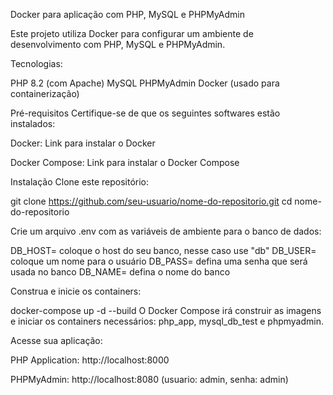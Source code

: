 Docker para aplicação com PHP, MySQL e PHPMyAdmin

Este projeto utiliza Docker para configurar um ambiente de desenvolvimento com PHP, MySQL e PHPMyAdmin.

Tecnologias:

PHP 8.2 (com Apache)
MySQL
PHPMyAdmin
Docker (usado para containerização)

Pré-requisitos
Certifique-se de que os seguintes softwares estão instalados:

Docker: Link para instalar o Docker

Docker Compose: Link para instalar o Docker Compose

Instalação
Clone este repositório:

git clone https://github.com/seu-usuario/nome-do-repositorio.git
cd nome-do-repositorio

Crie um arquivo .env com as variáveis de ambiente para o banco de dados:

DB_HOST= coloque o host do seu banco, nesse caso use "db"
DB_USER= coloque um nome para o usuário
DB_PASS= defina uma senha que será usada no banco
DB_NAME= defina o nome do banco

Construa e inicie os containers:

docker-compose up -d --build
O Docker Compose irá construir as imagens e iniciar os containers necessários: php_app, mysql_db_test e phpmyadmin.

Acesse sua aplicação:

PHP Application: http://localhost:8000

PHPMyAdmin: http://localhost:8080 (usuario: admin, senha: admin)
